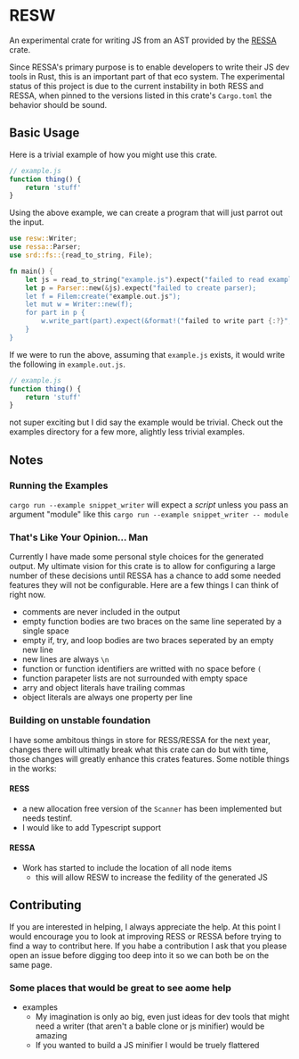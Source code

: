 # RESW
An experimental crate for writing JS from an AST provided by the [RESSA](https://github.com/freemasen/ressa) crate.

Since RESSA's primary purpose is to enable developers to write their JS dev tools in Rust, this is an important part of that eco system. The experimental status of this project is due to the current instability in both RESS and RESSA, when pinned to the versions listed in this crate's `Cargo.toml` the behavior should be sound.

## Basic Usage

Here is a trivial example of how you might use this crate.

```js
// example.js
function thing() {
    return 'stuff'
}

```

Using the above example, we can create a program that will just parrot out the input.

```rust
use resw::Writer;
use ressa::Parser;
use srd::fs::{read_to_string, File);

fn main() {
    let js = read_to_string("example.js").expect("failed to read example.js");
    let p = Parser::new(&js).expect("failed to create parser);
    let f = Filem:create("example.out.js");
    let mut w = Writer::new(f);
    for part in p {
        w.write_part(part).expect(&format!("failed to write part {:?}", part));
    }
}
```

If we were to run the above, assuming that `example.js` exists, it would write the following in `example.out.js`.

```js
// example.js
function thing() {
    return 'stuff'
}

```

not super exciting but I did say the example would be trivial. Check out the examples directory for a few more, alightly less trivial examples.

## Notes
### Running the Examples
`cargo run --example snippet_writer` will expect a _script_ unless you pass an argument "module" like this `cargo run --example snippet_writer -- module`

### That's Like Your Opinion... Man
Currently I have made some personal style choices for the generated output. My ultimate vision for this crate is to allow for configuring a large number of these decisions until RESSA has a chance to add some needed features they will not be configurable. Here are a few things I can think of right now.

- comments are never included in the output
- empty function bodies are two braces on the same line seperated by a single space
- empty if, try, and loop bodies are two braces seperated by an empty new line
- new lines are always `\n`
- function or function identifiers are writted with no space before `(`
- function parapeter lists are not surrounded with empty space
- arry and object literals have trailing commas
- object literals are always one property per line

### Building on unstable foundation
I have some ambitous things in store for RESS/RESSA for the next year, changes there will ultimatly break what this crate can do but with time, those changes will greatly enhance this crates features. Some notible things in the works:

#### RESS
- a new allocation free version of the `Scanner` has been implemented but needs testinf.
- I would like to add Typescript support

#### RESSA 
- Work has started to include the location of all node items
  - this will allow RESW to increase the fedility of the generated JS

## Contributing
If you are interested in helping, I always appreciate the help. At this point I would encourage you to look at improving RESS or RESSA before trying to find a way to contribut here. If you habe a contribution I ask that you please open an issue before digging too deep into it so we can both be on the same page. 

### Some places that would be great to see aome help
- examples
  - My imagination is only ao big, even just ideas for dev tools that might need a writer (that aren't a bable clone or js minifier) would be amazing
  - If you wanted to build a JS minifier I would be truely flattered

